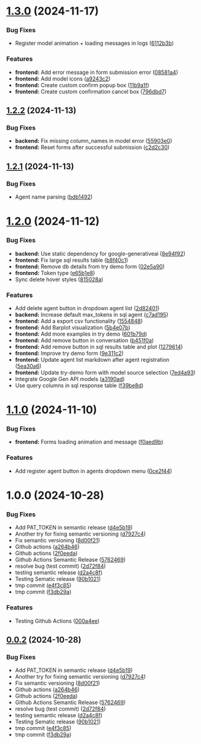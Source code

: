 # [1.3.0](https://github.com/ggeop/DataDialogueLLM/compare/v1.2.2...v1.3.0) (2024-11-17)


### Bug Fixes

* Register model animation + loading messages in logs ([6112b3b](https://github.com/ggeop/DataDialogueLLM/commit/6112b3bf64f19f5e66d19005b665af8db0695eeb))


### Features

* **frontend:** Add error message in form submission error ([08581a4](https://github.com/ggeop/DataDialogueLLM/commit/08581a46bb0ee2ee945e34186c3b62f894cf0619))
* **frontend:** Add model icons ([a9243c2](https://github.com/ggeop/DataDialogueLLM/commit/a9243c265cb178a5ef1ddf70a967687fa29acf97))
* **frontend:** Create custom confirm popup box ([11b9a1f](https://github.com/ggeop/DataDialogueLLM/commit/11b9a1f6c990f365ca7627ca4c77b20887b9bafb))
* **frontend:** Create custom confirmation cancel box ([796dbd7](https://github.com/ggeop/DataDialogueLLM/commit/796dbd734b2f79bcc51ef6ad594536d8d0d60159))

## [1.2.2](https://github.com/ggeop/DataDialogueLLM/compare/v1.2.1...v1.2.2) (2024-11-13)


### Bug Fixes

* **backend:** Fix missing column_names in model error ([55903e0](https://github.com/ggeop/DataDialogueLLM/commit/55903e04f18df7b5b4a34c2139c56ae11f9fc9b7))
* **frontend:** Reset forms after successful submission ([c2d2c30](https://github.com/ggeop/DataDialogueLLM/commit/c2d2c300f767f131cdc20df6c48dd4019a424c1f))

## [1.2.1](https://github.com/ggeop/DataDialogueLLM/compare/v1.2.0...v1.2.1) (2024-11-13)


### Bug Fixes

* Agent name parsing ([bdb1492](https://github.com/ggeop/DataDialogueLLM/commit/bdb1492a6b1545eb6c045515fe67cd966a3a734c))

# [1.2.0](https://github.com/ggeop/DataDialogueLLM/compare/v1.1.0...v1.2.0) (2024-11-12)


### Bug Fixes

* **backend:** Use static dependency for  google-generativeai ([8e94f92](https://github.com/ggeop/DataDialogueLLM/commit/8e94f92d97b17cd1c780ae4493ebc50986877992))
* **frontend:** Fix large sql results table ([b8f40c1](https://github.com/ggeop/DataDialogueLLM/commit/b8f40c1d13db67464de2935b4556639c0b882bd9))
* **frontend:** Remove db details from try demo form ([02e5a90](https://github.com/ggeop/DataDialogueLLM/commit/02e5a90d8468fca1347bc347276f8b98017f3b73))
* **frontend:** Token type ([e65b1e8](https://github.com/ggeop/DataDialogueLLM/commit/e65b1e85804a821899281fd4c101a05d48ab8584))
* Sync delete hover styles ([815028a](https://github.com/ggeop/DataDialogueLLM/commit/815028a316d2e732353ea4153a5cfd31fe8e4d12))


### Features

* Add delete agent button in dropdown agent list ([2d82401](https://github.com/ggeop/DataDialogueLLM/commit/2d824014d3eceb483c8086148191045f66533d0f))
* **backend:** Increase default max_tokens in sql agent ([c7ad195](https://github.com/ggeop/DataDialogueLLM/commit/c7ad195794dddc2d52cdefbafdc13ba19969f7fa))
* **frontend:** Add a export csv functionality ([1554848](https://github.com/ggeop/DataDialogueLLM/commit/1554848b3732998a99326c1d347afc55bc9edfd6))
* **frontend:** Add Barplot visualization ([5b4e07b](https://github.com/ggeop/DataDialogueLLM/commit/5b4e07b42f1f31a61e08bcd7ee239d26f2015927))
* **frontend:** Add more examples in try demo ([601b79d](https://github.com/ggeop/DataDialogueLLM/commit/601b79d477aaf1ead73258869c4a06a6cb2e9572))
* **frontend:** Add remove button in conversation ([b451f0a](https://github.com/ggeop/DataDialogueLLM/commit/b451f0a76949e8352b6bee1b062f033afd86341a))
* **frontend:** Add remove button in sql results table and plot ([1279614](https://github.com/ggeop/DataDialogueLLM/commit/1279614d78b4c698553ecf7f339b1992c949a978))
* **frontend:** Improve try demo form ([9e311c2](https://github.com/ggeop/DataDialogueLLM/commit/9e311c24fb4fae5b4810dd32e1688836e651125c))
* **frontend:** Update agent list markdown after agent registration ([5ea30a6](https://github.com/ggeop/DataDialogueLLM/commit/5ea30a657663e1516842bb0c5eae895fa6823b1e))
* **frontend:** Update try-demo form with model source selection ([7ed4a93](https://github.com/ggeop/DataDialogueLLM/commit/7ed4a93fc287e87a75ab1b04d9b8efa86a51e647))
* Integrate Google Gen API models ([a3190ad](https://github.com/ggeop/DataDialogueLLM/commit/a3190ad8cbc2e03eb48256685d9cf5b11b72514e))
* Use query columns in sql response table ([f39be8d](https://github.com/ggeop/DataDialogueLLM/commit/f39be8da01bf8330a9a0e6c048f4735ac0015a97))

# [1.1.0](https://github.com/ggeop/DataDialogueLLM/compare/v1.0.0...v1.1.0) (2024-11-10)


### Bug Fixes

* **frontend:** Forms loading animation and message ([f0aed9b](https://github.com/ggeop/DataDialogueLLM/commit/f0aed9b334eb41b14d843b55efd895ddf94d525b))


### Features

* Add register agent button in agents dropdown menu ([0ce2f44](https://github.com/ggeop/DataDialogueLLM/commit/0ce2f443f7a00fb84568fdc104bdc0747a77cc49))

# 1.0.0 (2024-10-28)


### Bug Fixes

* Add PAT_TOKEN in semantic release ([d4e5b19](https://github.com/ggeop/DataDialogueLLM/commit/d4e5b19aa3a3f740d3298b74094a758798826f5b))
* Another try for fixing semantic versioning ([d7927c4](https://github.com/ggeop/DataDialogueLLM/commit/d7927c4f709a3752e49ac7e9fe739c632b928c66))
* Fix semantic versioning ([8d00f21](https://github.com/ggeop/DataDialogueLLM/commit/8d00f21e5973acbdd06e2d5e203b0585a31db37b))
* Github actions ([a264b46](https://github.com/ggeop/DataDialogueLLM/commit/a264b4611bff79803123297ce3d1bba9de6ee26b))
* Github actions ([2f0eeda](https://github.com/ggeop/DataDialogueLLM/commit/2f0eeda1a51f4d3a0fdc722360d8a571a68ac326))
* Github Actions Semantic Release ([5762469](https://github.com/ggeop/DataDialogueLLM/commit/57624693d55231e5a54cd3ddcdbaff806c1b48b6))
* resolve bug (test commit) ([2d72f84](https://github.com/ggeop/DataDialogueLLM/commit/2d72f848052ed640a25924c3e873045f3d21e882))
* testing semantic release ([d2a4c8f](https://github.com/ggeop/DataDialogueLLM/commit/d2a4c8fca74fd16a0773fcb186ac010a3e181008))
* Testing Sematic release ([90b1021](https://github.com/ggeop/DataDialogueLLM/commit/90b1021640b3c440130f02a67fbeb99b5b3ef800))
* tmp commit ([e4f3c85](https://github.com/ggeop/DataDialogueLLM/commit/e4f3c85e1d94471013e49daea32c505ed406a0ef))
* tmp commit ([f3db29a](https://github.com/ggeop/DataDialogueLLM/commit/f3db29ad177a6830f7d448c063b00ad00c1479f9))


### Features

* Testing Github Actions ([000a4ee](https://github.com/ggeop/DataDialogueLLM/commit/000a4ee63cb1d9c57723577f5be76df35abf3eb9))

## [0.0.2](https://github.com/ggeop/DataDialogueLLM/compare/v0.0.1...v0.0.2) (2024-10-28)


### Bug Fixes

* Add PAT_TOKEN in semantic release ([d4e5b19](https://github.com/ggeop/DataDialogueLLM/commit/d4e5b19aa3a3f740d3298b74094a758798826f5b))
* Another try for fixing semantic versioning ([d7927c4](https://github.com/ggeop/DataDialogueLLM/commit/d7927c4f709a3752e49ac7e9fe739c632b928c66))
* Fix semantic versioning ([8d00f21](https://github.com/ggeop/DataDialogueLLM/commit/8d00f21e5973acbdd06e2d5e203b0585a31db37b))
* Github actions ([a264b46](https://github.com/ggeop/DataDialogueLLM/commit/a264b4611bff79803123297ce3d1bba9de6ee26b))
* Github actions ([2f0eeda](https://github.com/ggeop/DataDialogueLLM/commit/2f0eeda1a51f4d3a0fdc722360d8a571a68ac326))
* Github Actions Semantic Release ([5762469](https://github.com/ggeop/DataDialogueLLM/commit/57624693d55231e5a54cd3ddcdbaff806c1b48b6))
* resolve bug (test commit) ([2d72f84](https://github.com/ggeop/DataDialogueLLM/commit/2d72f848052ed640a25924c3e873045f3d21e882))
* testing semantic release ([d2a4c8f](https://github.com/ggeop/DataDialogueLLM/commit/d2a4c8fca74fd16a0773fcb186ac010a3e181008))
* Testing Sematic release ([90b1021](https://github.com/ggeop/DataDialogueLLM/commit/90b1021640b3c440130f02a67fbeb99b5b3ef800))
* tmp commit ([e4f3c85](https://github.com/ggeop/DataDialogueLLM/commit/e4f3c85e1d94471013e49daea32c505ed406a0ef))
* tmp commit ([f3db29a](https://github.com/ggeop/DataDialogueLLM/commit/f3db29ad177a6830f7d448c063b00ad00c1479f9))
